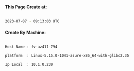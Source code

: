 
   
#### This Page Create at:

```bash

2023-07-07 - 09:13:03 UTC

```

#### Create By Machine:

```bash

Host Name : fv-az411-794

platform  : Linux-5.15.0-1041-azure-x86_64-with-glibc2.35

Ip Local  : 10.1.0.230

```

